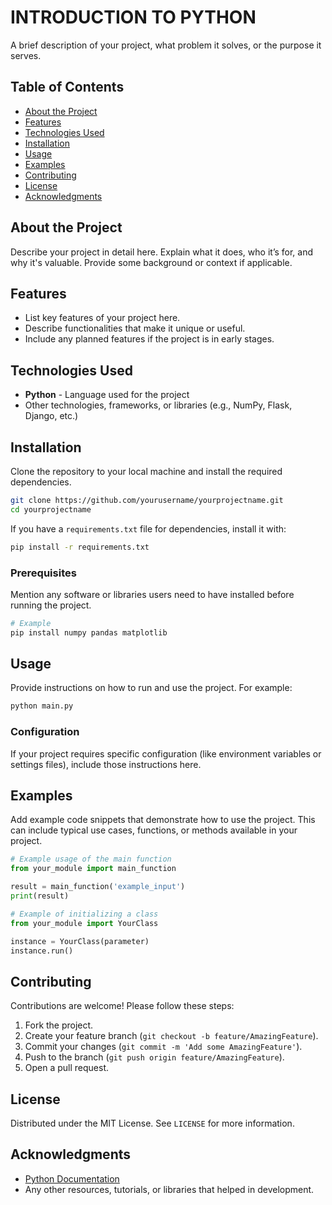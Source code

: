 
# INTRODUCTION TO PYTHON

A brief description of your project, what problem it solves, or the purpose it serves.

## Table of Contents

- [About the Project](#about-the-project)
- [Features](#features)
- [Technologies Used](#technologies-used)
- [Installation](#installation)
- [Usage](#usage)
- [Examples](#examples)
- [Contributing](#contributing)
- [License](#license)
- [Acknowledgments](#acknowledgments)

## About the Project

Describe your project in detail here. Explain what it does, who it’s for, and why it's valuable. Provide some background or context if applicable.

## Features

- List key features of your project here.
- Describe functionalities that make it unique or useful.
- Include any planned features if the project is in early stages.

## Technologies Used

- **Python** - Language used for the project
- Other technologies, frameworks, or libraries (e.g., NumPy, Flask, Django, etc.)

## Installation

Clone the repository to your local machine and install the required dependencies.

```bash
git clone https://github.com/yourusername/yourprojectname.git
cd yourprojectname
```

If you have a `requirements.txt` file for dependencies, install it with:

```bash
pip install -r requirements.txt
```

### Prerequisites

Mention any software or libraries users need to have installed before running the project. 

```bash
# Example
pip install numpy pandas matplotlib
```

## Usage

Provide instructions on how to run and use the project. For example:

```bash
python main.py
```

### Configuration

If your project requires specific configuration (like environment variables or settings files), include those instructions here.

## Examples

Add example code snippets that demonstrate how to use the project. This can include typical use cases, functions, or methods available in your project.

```python
# Example usage of the main function
from your_module import main_function

result = main_function('example_input')
print(result)
```

```python
# Example of initializing a class
from your_module import YourClass

instance = YourClass(parameter)
instance.run()
```

## Contributing

Contributions are welcome! Please follow these steps:

1. Fork the project.
2. Create your feature branch (`git checkout -b feature/AmazingFeature`).
3. Commit your changes (`git commit -m 'Add some AmazingFeature'`).
4. Push to the branch (`git push origin feature/AmazingFeature`).
5. Open a pull request.

## License

Distributed under the MIT License. See `LICENSE` for more information.

## Acknowledgments

- [Python Documentation](https://docs.python.org/3/)
- Any other resources, tutorials, or libraries that helped in development.
